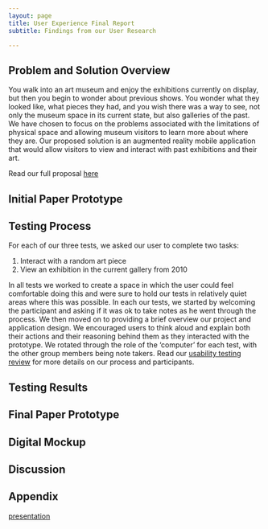 ```yaml
---
layout: page
title: User Experience Final Report
subtitle: Findings from our User Research

---
```


## Problem and Solution Overview

You walk into an art museum and enjoy the exhibitions currently on display, but then you begin to wonder about previous shows. You wonder what they looked like, what pieces they had, and you wish there was a way to see, not only the museum space in its current state, but also galleries of the past. We have chosen to focus on the problems associated with the limitations of physical space and allowing museum visitors to learn more about where they are. Our proposed solution is an augmented reality mobile application that would allow visitors to view and interact with past exhibitions and their art.

Read our full proposal [here](https://omondieric.github.io/whereYouArt/proposal/)



## Initial Paper Prototype


## Testing Process

For each of our three tests, we asked our user to complete two tasks:
1. Interact with a random art piece
2. View an exhibition in the current gallery from 2010

In all tests we worked to create a space in which the user could feel comfortable doing this and were sure to hold our tests in relatively quiet areas where this was possible. In each our tests, we started by welcoming the participant and asking if it was ok to take notes as he went through the process. We then moved on to providing a brief overview our project and application design. We encouraged users to think aloud and explain both their actions and their reasoning behind them as they interacted with the prototype. We rotated through the role of the ‘computer’ for each test, with the other group members being note takers.
Read our [usability testing review](https://omondieric.github.io/whereYouArt/usability-test/usability-test-review/) for more details on our process and participants.

## Testing Results


## Final Paper Prototype


## Digital Mockup



## Discussion


## Appendix


[presentation](https://docs.google.com/presentation/d/1AdVMTL7fQWMRjYkDfYrM2I8IIhAhOx3nJm01WNjpuss/edit?usp=sharing)
